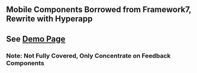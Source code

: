 ## Mobile Components Borrowed from Framework7, Rewrite with Hyperapp

## See [Demo Page](https://venecy.github.io/f7c/)

### Note: Not Fully Covered, Only Concentrate on Feedback Components